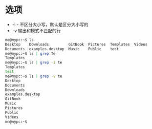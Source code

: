 # 选项

- -i - 不区分大小写，默认是区分大小写的
- -v 输出和模式不匹配的行


```bash
me@mypc:~$ ls
Desktop    Downloads         GitBook  Pictures  Templates  Videos
Documents  examples.desktop  Music    Public    test
me@mypc:~$ ls | grep Te
Templates
me@mypc:~$ ls | grep -i te
Templates
test
me@mypc:~$ ls | grep -v te
Desktop
Documents
Downloads
examples.desktop
GitBook
Music
Pictures
Public
Videos
me@mypc:~$ 
```